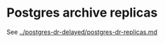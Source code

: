 # Postgres archive replicas

See [../postgres-dr-delayed/postgres-dr-replicas.md](../postgres-dr-delayed/postgres-dr-replicas.md)
